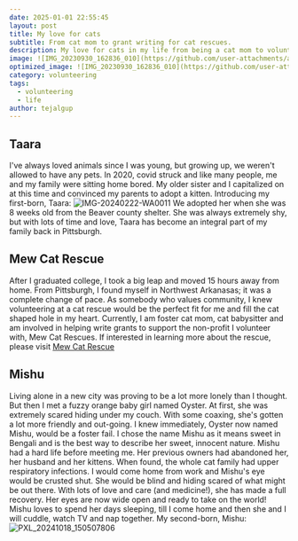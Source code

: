 ```yaml
---
date: 2025-01-01 22:55:45
layout: post
title: My love for cats
subtitle: From cat mom to grant writing for cat rescues.
description: My love for cats in my life from being a cat mom to volunteering at a cat rescue.
image: ![IMG_20230930_162836_010](https://github.com/user-attachments/assets/afe62f0c-1c95-4bdd-ac25-ab11139da661)
optimized_image: ![IMG_20230930_162836_010](https://github.com/user-attachments/assets/afe62f0c-1c95-4bdd-ac25-ab11139da661)
category: volunteering
tags:
  - volunteering
  - life
author: tejalgup
---
```



## Taara

I've always loved animals since I was young, but growing up, we weren't allowed to have any pets. In 2020, covid struck and like many people, me and my family were sitting home bored. My older sister and I capitalized on at this time and convinced my parents to adopt a kitten. Introducing my first-born, Taara: ![IMG-20240222-WA0011](https://github.com/user-attachments/assets/7d9f5664-9f76-4e28-a1f4-932dc0ee7596) We adopted her when she was 8 weeks old from the Beaver county shelter. She was always extremely shy, but with lots of time and love, Taara has become an integral part of my family back in Pittsburgh. 

## Mew Cat Rescue

After I graduated college, I took a big leap and moved 15 hours away from home. From Pittsburgh, I found myself in Northwest Arkanasas; it was a complete change of pace. As somebody who values community, I knew volunteering at a cat rescue would be the perfect fit for me and fill the cat shaped hole in my heart. Currently, I am foster cat mom, cat babysitter and am involved in helping write grants to support the non-profit I volunteer with, Mew Cat Rescues. If interested in learning more about the rescue, please visit [Mew Cat Rescue](https://www.mewcatrescue.com/)

## Mishu

Living alone in a new city was proving to be a lot more lonely than I thought. But then I met a fuzzy orange baby girl named Oyster. At first, she was extremely scared hiding under my couch. With some coaxing, she's gotten a lot more friendly and out-going. I knew immediately, Oyster now named Mishu, would be a foster fail. I chose the name Mishu as it means sweet in Bengali and is the best way to describe her sweet, innocent nature. Mishu had a hard life before meeting me. Her previous owners had abandoned her, her husband and her kittens. When found, the whole cat family had upper respiratory infections. I would come home from work and Mishu's eye would be crusted shut. She would be blind and hiding scared of what might be out there. With lots of love and care (and medicine!), she has made a full recovery. Her eyes are now wide open and ready to take on the world! Mishu loves to spend her days sleeping, till I come home and then she and I will cuddle, watch TV and nap together. My second-born, Mishu: ![PXL_20241018_150507806](https://github.com/user-attachments/assets/764752a9-e51d-4c33-a8ee-96c2568dc867)


